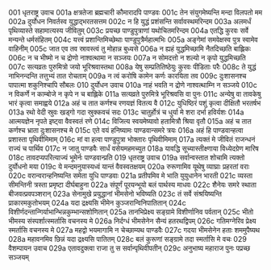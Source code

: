 001	धृतराष्ट्र उवाच
001a	क्षत्रतेजा ब्रह्मचारी कौमारादपि पाण्डवः
001c	तेन संयुगमेष्यन्ति मन्दा विलपतो मम
002a	दुर्योधन निवर्तस्व युद्धाद्भरतसत्तम
002c	न हि युद्धं प्रशंसन्ति सर्वावस्थमरिन्दम
003a	अलमर्धं पृथिव्यास्ते सहामात्यस्य जीवितुम्
003c	प्रयच्छ पाण्डुपुत्राणां यथोचितमरिन्दम
004a	एतद्धि कुरवः सर्वे मन्यन्ते धर्मसंहितम्
004c	यत्त्वं प्रशान्तिमिच्छेथाः पाण्डुपुत्रैर्महात्मभिः
005a	अङ्गेमां समवेक्षस्व पुत्र स्वामेव वाहिनीम्
005c	जात एव तव स्रावस्त्वं तु मोहान्न बुध्यसे
006a	न ह्यहं युद्धमिच्छामि नैतदिच्छति बाह्लिकः
006c	न च भीष्मो न च द्रोणो नाश्वत्थामा न सञ्जयः
007a	न सोमदत्तो न शल्यो न कृपो युद्धमिच्छति
007c	सत्यव्रतः पुरुमित्रो जयो भूरिश्रवास्तथा
008a	येषु सम्प्रतितिष्ठेयुः कुरवः पीडिताः परैः
008c	ते युद्धं नाभिनन्दन्ति तत्तुभ्यं तात रोचताम्
009a	न त्वं करोषि कामेन कर्णः कारयिता तव
009c	दुःशासनश्च पापात्मा शकुनिश्चापि सौबलः
010	दुर्योधन उवाच
010a	नाहं भवति न द्रोणे नाश्वत्थाम्नि न सञ्जये
010c	न विकर्णे न काम्बोजे न कृपे न च बाह्लिके
011a	सत्यव्रते पुरुमित्रे भूरिश्रवसि वा पुनः
011c	अन्येषु वा तावकेषु भारं कृत्वा समाह्वये
012a	अहं च तात कर्णश्च रणयज्ञं वितत्य वै
012c	युधिष्ठिरं पशुं कृत्वा दीक्षितौ भरतर्षभ
013a	रथो वेदी स्रुवः खड्गो गदा स्रुक्कवचं सदः
013c	चातुर्होत्रं च धुर्या मे शरा दर्भा हविर्यशः
014a	आत्मयज्ञेन नृपते इष्ट्वा वैवस्वतं रणे
014c	विजित्य स्वयमेष्यावो हतामित्रौ श्रिया वृतौ
015a	अहं च तात कर्णश्च भ्राता दुःशासनश्च मे
015c	एते वयं हनिष्यामः पाण्डवान्समरे त्रयः
016a	अहं हि पाण्डवान्हत्वा प्रशास्ता पृथिवीमिमाम्
016c	मां वा हत्वा पाण्डुपुत्रा भोक्तारः पृथिवीमिमाम्
017a	त्यक्तं मे जीवितं राजन्धनं राज्यं च पार्थिव
017c	न जातु पाण्डवैः सार्धं वसेयमहमच्युत
018a	यावद्धि सूच्यास्तीक्ष्णाया विध्येदग्रेण मारिष
018c	तावदप्यपरित्याज्यं भूमेर्नः पाण्डवान्प्रति
019	धृतराष्ट्र उवाच
019a	सर्वान्वस्तात शोचामि त्यक्तो दुर्योधनो मया
019c	ये मन्दमनुयास्यध्वं यान्तं वैवस्वतक्षयम्
020a	रुरूणामिव यूथेषु व्याघ्राः प्रहरतां वराः
020c	वरान्वरान्हनिष्यन्ति समेता युधि पाण्डवाः
021a	प्रतीपमिव मे भाति युयुधानेन भारती
021c	व्यस्ता सीमन्तिनी त्रस्ता प्रमृष्टा दीर्घबाहुना
022a	संपूर्णं पूरयन्भूयो बलं पार्थस्य माधवः
022c	शैनेयः समरे स्थाता बीजवत्प्रवपञ्शरान्
023a	सेनामुखे प्रयुद्धानां भीमसेनो भविष्यति
023c	तं सर्वे संश्रयिष्यन्ति प्राकारमकुतोभयम्
024a	यदा द्रक्ष्यसि भीमेन कुञ्जरान्विनिपातितान्
024c	विशीर्णदन्तान्गिर्याभान्भिन्नकुम्भान्सशोणितान्
025a	तानभिप्रेक्ष्य सङ्ग्रामे विशीर्णानिव पर्वतान्
025c	भीतो भीमस्य संस्पर्शात्स्मर्तासि वचनस्य मे
026a	निर्दग्धं भीमसेनेन सैन्यं हतरथद्विपम्
026c	गतिमग्नेरिव प्रेक्ष्य स्मर्तासि वचनस्य मे
027a	महद्वो भयमागामि न चेच्छाम्यथ पाण्डवैः
027c	गदया भीमसेनेन हताः शममुपैष्यथ
028a	महावनमिव छिन्नं यदा द्रक्ष्यसि पातितम्
028c	बलं कुरूणां सङ्ग्रामे तदा स्मर्तासि मे वचः
029	वैशम्पायन उवाच
029a	एतावदुक्त्वा राजा तु स सर्वान्पृथिवीपतीन्
029c	अनुभाष्य महाराज पुनः पप्रच्छ सञ्जयम्
